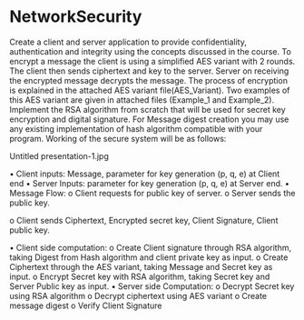 # NetworkSecurity
Create a client and server application to provide confidentiality, authentication and integrity using the concepts discussed in the course. To encrypt a message the client is using a simplified AES variant with 2 rounds. The client then sends ciphertext and key to
the server. Server on receiving the encrypted message decrypts the message. The process of encryption is explained in the attached AES variant file(AES_Variant). Two examples of this AES variant are given in attached files (Example_1 and Example_2).
Implement the RSA algorithm from scratch that will be used for secret key encryption and digital signature. For Message digest creation you may use any existing implementation of hash algorithm compatible with your program. Working of the secure system will be as follows:

Untitled presentation-1.jpg

• Client inputs: Message, parameter for key generation (p, q, e) at Client end
• Server Inputs: parameter for key generation (p, q, e) at Server end.
• Message Flow:
o Client requests for public key of server.
o Server sends the public key.

o Client sends Ciphertext, Encrypted secret key, Client Signature, Client public
key.

• Client side computation:
o Create Client signature through RSA algorithm, taking Digest from Hash
algorithm and client private key as input.
o Create Ciphertext through the AES variant, taking Message and Secret key as
input.
o Encrypt Secret key with RSA algorithm, taking Secret key and Server Public
key as input.
• Server side Computation:
o Decrypt Secret key using RSA algorithm
o Decrypt ciphertext using AES variant
o Create message digest
o Verify Client Signature
